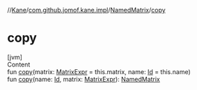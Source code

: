 //[Kane](../../index.md)/[com.github.jomof.kane.impl](../index.md)/[NamedMatrix](index.md)/[copy](copy.md)



# copy  
[jvm]  
Content  
fun [copy](copy.md)(matrix: [MatrixExpr](../../com.github.jomof.kane/-matrix-expr/index.md) = this.matrix, name: [Id](../index.md#%5Bcom.github.jomof.kane.impl%2FId%2F%2F%2FPointingToDeclaration%2F%5D%2FClasslikes%2F-714195928) = this.name)  
fun [copy](copy.md)(name: [Id](../index.md#%5Bcom.github.jomof.kane.impl%2FId%2F%2F%2FPointingToDeclaration%2F%5D%2FClasslikes%2F-714195928), matrix: [MatrixExpr](../../com.github.jomof.kane/-matrix-expr/index.md)): [NamedMatrix](index.md)  



